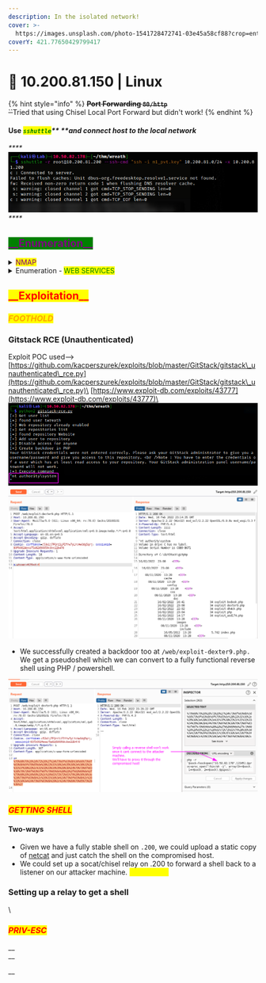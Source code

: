 ```yaml
---
description: In the isolated network!
cover: >-
  https://images.unsplash.com/photo-1541728472741-03e45a58cf88?crop=entropy&cs=srgb&fm=jpg&ixid=MnwxOTcwMjR8MHwxfHNlYXJjaHw5fHxoYWNrZXJ8ZW58MHx8fHwxNjQ0OTUxOTI2&ixlib=rb-1.2.1&q=85
coverY: 421.77650429799417
---
```


# 🔰 10.200.81.150 | Linux

{% hint style="info" %}
~~**Port Forwarding `80/http`**~~\
~~``~~Tried that using Chisel Local Port Forward but didn't work!
{% endhint %}

#### Use _<mark style="color:green;">**`sshuttle`**</mark>** ****and connect host to the local network**_

_****_![](<../../.gitbook/assets/image (17).png>)_****_

## <mark style="color:purple;background-color:green;">\_\_Enumeration\_\_</mark>

<details>

<summary><mark style="color:purple;">NMAP</mark></summary>

```
Nmap scan report for 10.200.81.150
Host is up (0.00012s latency).

PORT     STATE SERVICE       VERSION
80/tcp   open  http          Apache httpd 2.2.22 ((Win32) mod_ssl/2.2.22 OpenSSL/0.9.8u mod_wsgi/3.3 Python/2.7.2 PHP/5.4.3)
|_http-title: Page not found at /
|_http-server-header: Apache/2.2.22 (Win32) mod_ssl/2.2.22 OpenSSL/0.9.8u mod_wsgi/3.3 Python/2.7.2 PHP/5.4.3
3389/tcp open  ms-wbt-server Microsoft Terminal Services
| rdp-ntlm-info: 
|   Target_Name: GIT-SERV
|   NetBIOS_Domain_Name: GIT-SERV
|   NetBIOS_Computer_Name: GIT-SERV
|   DNS_Domain_Name: git-serv
|   DNS_Computer_Name: git-serv
|   Product_Version: 10.0.17763
|_  System_Time: 2022-02-16T22:41:11+00:00
|_ssl-date: 2022-02-16T22:41:14+00:00; 0s from scanner time.
| ssl-cert: Subject: commonName=git-serv
| Not valid before: 2022-02-15T10:50:13
|_Not valid after:  2022-08-17T10:50:13
5985/tcp open  http          Microsoft HTTPAPI httpd 2.0 (SSDP/UPnP)
|_http-title: Not Found
|_http-server-header: Microsoft-HTTPAPI/2.0
Service Info: OS: Windows; CPE: cpe:/o:microsoft:windows
```



</details>

<details>

<summary>Enumeration - <mark style="color:green;">WEB SERVICES</mark></summary>

**Technologies**

![](../../.gitbook/assets/image.png)

**Dirsearch | Gobuster**

```yaml
/cgi-bin/
/gitstack/
/rest
```

#### Page Screenshots

![](<../../.gitbook/assets/image (15).png>)![](<../../.gitbook/assets/image (16).png>)

</details>

## <mark style="color:red;background-color:yellow;">\_\_Exploitation\_\_</mark>

### _<mark style="color:orange;">FOOTHOLD</mark>_

### Gitstack RCE (Unauthenticated)

Exploit POC used--> [https://github.com/kacperszurek/exploits/blob/master/GitStack/gitstack\_unauthenticated\_rce.py](https://github.com/kacperszurek/exploits/blob/master/GitStack/gitstack\_unauthenticated\_rce.py)\
[https://www.exploit-db.com/exploits/43777](https://www.exploit-db.com/exploits/43777)\
![](<../../.gitbook/assets/image (10).png>)\
![](<../../.gitbook/assets/image (7).png>)

* We successfully created a backdoor too at `/web/exploit-dexter9.php.` We get a pseudoshell which we can convert to a fully functional reverse shell using PHP / powershell.

![Rev shell not working directly](<../../.gitbook/assets/image (11).png>)

### _<mark style="color:red;">GETTING SHELL</mark>_

#### Two-ways

* Given we have a fully stable shell on `.200`, we could upload a static copy of [netcat](https://github.com/andrew-d/static-binaries/raw/master/binaries/linux/x86\_64/ncat) and just catch the shell on the compromised host.
* We could set up a socat/chisel relay on .200 to forward a shell back to a listener on our attacker machine. _<mark style="color:yellow;">\[PRACTICE]</mark>_

### Setting up a relay to get a shell

\


### _<mark style="color:red;">PRIV-ESC</mark>_

__\
__

__
